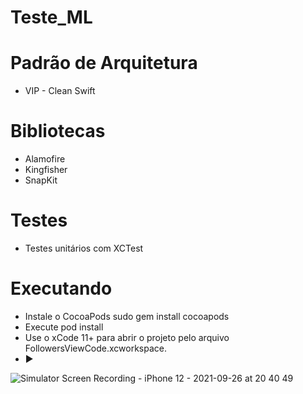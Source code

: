 # Teste_ML

# Padrão de Arquitetura
* VIP - Clean Swift

# Bibliotecas
* Alamofire
* Kingfisher
* SnapKit

# Testes
* Testes unitários com XCTest

# Executando
* Instale o CocoaPods sudo gem install cocoapods
* Execute pod install 
* Use o xCode 11+ para abrir o projeto pelo arquivo FollowersViewCode.xcworkspace.
* ▶️


![Simulator Screen Recording - iPhone 12 - 2021-09-26 at 20 40 49](https://user-images.githubusercontent.com/22052855/134828301-1d5fe78b-b834-4026-8374-cb5232390a66.gif)
